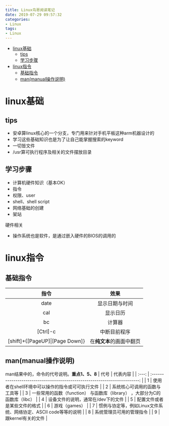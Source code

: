 ```yaml
---
title: Linux鸟哥阅读笔记
date: 2019-07-29 09:57:32
categories:
- Linux
tags:
- Linux
---
```

- [linux基础](#linux%e5%9f%ba%e7%a1%80)
  - [tips](#tips)
  - [学习步骤](#%e5%ad%a6%e4%b9%a0%e6%ad%a5%e9%aa%a4)
- [linux指令](#linux%e6%8c%87%e4%bb%a4)
  - [基础指令](#%e5%9f%ba%e7%a1%80%e6%8c%87%e4%bb%a4)
  - [man(manual操作说明)](#manmanual%e6%93%8d%e4%bd%9c%e8%af%b4%e6%98%8e)

# linux基础

## tips

- 安卓算linux核心的一个分支，专门用来针对手机平板这种arm机器设计的
- 学习这些基础知识也是为了让自己能掌握搜索的keyword
- 一切皆文件
- /usr算可执行程序及相关的文件摆放目录

## 学习步骤

- 计算机硬件知识（基本OK）
- 指令
- 权限、user
- shell、shell script
- 网络基础的创建
- 架站

硬件相关

- 操作系统也是软件，是通过嵌入硬件的BIOS的调用的

# linux指令

## 基础指令

|              指令               |           效果           |
| :-----------------------------: | :----------------------: |
|              date               |      显示日期与时间      |
|               cal               |         显示日历         |
|               bc                |          计算器          |
|            [Ctrl]-c             |       中断目前程序       |
| [shift]+{[PageUP]\|[Page Down]} | 在**纯文本**的画面中翻页 |

## man(manual操作说明)
man结果中的，命令的代号说明。**重点1、5、8**
| 代号  |                                  代表内容                                  |
| :---: | :------------------------------------------------------------------------: |
|   1   |              使用者在shell环境中可以操作的指令或可可执行文件               |
|   2   |                        系统核心可调用的函数与工具等                        |
|   3   | 一些常用的函数（function） 与函数库（library） ，大部分为C的函数库（libc） |
|   4   |                     设备文件的说明，通常在/dev下的文件                     |
|   5   |                        配置文件或者是某些文件的格式                        |
|   6   |                               游戏（games）                                |
|   7   |      惯例与协定等，例如Linux文件系统、网络协定、ASCII code等等的说明       |
|   8   |                          系统管理员可用的管理指令                          |
|   9   |                             跟kernel有关的文件                             |